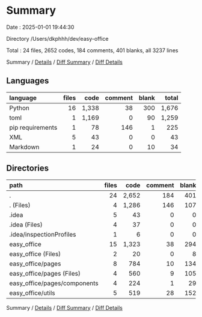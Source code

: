 # Summary

Date : 2025-01-01 19:44:30

Directory /Users/dkphhh/dev/easy-office

Total : 24 files,  2652 codes, 184 comments, 401 blanks, all 3237 lines

Summary / [Details](details.md) / [Diff Summary](diff.md) / [Diff Details](diff-details.md)

## Languages
| language | files | code | comment | blank | total |
| :--- | ---: | ---: | ---: | ---: | ---: |
| Python | 16 | 1,338 | 38 | 300 | 1,676 |
| toml | 1 | 1,169 | 0 | 90 | 1,259 |
| pip requirements | 1 | 78 | 146 | 1 | 225 |
| XML | 5 | 43 | 0 | 0 | 43 |
| Markdown | 1 | 24 | 0 | 10 | 34 |

## Directories
| path | files | code | comment | blank | total |
| :--- | ---: | ---: | ---: | ---: | ---: |
| . | 24 | 2,652 | 184 | 401 | 3,237 |
| . (Files) | 4 | 1,286 | 146 | 107 | 1,539 |
| .idea | 5 | 43 | 0 | 0 | 43 |
| .idea (Files) | 4 | 37 | 0 | 0 | 37 |
| .idea/inspectionProfiles | 1 | 6 | 0 | 0 | 6 |
| easy_office | 15 | 1,323 | 38 | 294 | 1,655 |
| easy_office (Files) | 2 | 20 | 0 | 8 | 28 |
| easy_office/pages | 8 | 784 | 10 | 134 | 928 |
| easy_office/pages (Files) | 4 | 560 | 9 | 105 | 674 |
| easy_office/pages/components | 4 | 224 | 1 | 29 | 254 |
| easy_office/utils | 5 | 519 | 28 | 152 | 699 |

Summary / [Details](details.md) / [Diff Summary](diff.md) / [Diff Details](diff-details.md)